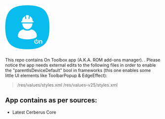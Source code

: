 ![Banner](app/src/main/res/mipmap-xxhdpi/ic_launcher.png?raw=true)
=====

This repo contains On Toolbox app (A.K.A. ROM add-ons manager).
.
Please notice the app needs external edits to the following files in order to enable the "parentIsDeviceDefault" bool in frameworks (this one enables some little UI elements like ToolbarPopup & EdgeEffect):

> /res/values/styles.xml
> /res/values-v25/styles.xml


## App contains as per sources:
* Latest Cerberus Core
